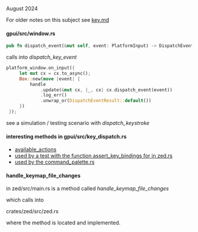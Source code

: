 
August 2024

For older notes on this subject see [key.md](./key.md)

#### gpui/src/window.rs

```rust
pub fn dispatch_event(&mut self, event: PlatformInput) -> DispatchEventResult {
```

calls into *dispatch_key_event*

```rust
platform_window.on_input({
     let mut cx = cx.to_async();
     Box::new(move |event| {
         handle
             .update(&mut cx, |_, cx| cx.dispatch_event(event))
             .log_err()
             .unwrap_or(DispatchEventResult::default())
     })
 });
```

see a simulation / testing scenario with *dispatch_keystroke*

#### interesting methods in gpui/src/key_dispatch.rs

- [available_actions](https://github.com/zed-industries/zed/blob/main/crates/gpui/src/key_dispatch.rs)
- [used by a test with the function assert_key_bindings for in zed.rs](https://github.com/zed-industries/zed/blob/main/crates/zed/src/zed.rs)
- [used by the command_palette.rs](https://github.com/zed-industries/zed/blob/main/crates/command_palette/src/command_palette.rs)

#### handle_keymap_file_changes

in zed/src/main.rs is a method called *handle_keymap_file_changes*

which calls into

crates/zed/src/zed.rs

where the method is located and implemented.
